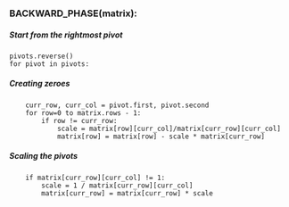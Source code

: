 ### BACKWARD_PHASE(matrix):

##### Start from the rightmost pivot
    pivots.reverse()
    for pivot in pivots:

##### Creating zeroes
        curr_row, curr_col = pivot.first, pivot.second
        for row=0 to matrix.rows - 1:
            if row != curr_row:
                scale = matrix[row][curr_col]/matrix[curr_row][curr_col]
                matrix[row] = matrix[row] - scale * matrix[curr_row]

##### Scaling the pivots
        if matrix[curr_row][curr_col] != 1:
            scale = 1 / matrix[curr_row][curr_col]
            matrix[curr_row] = matrix[curr_row] * scale
